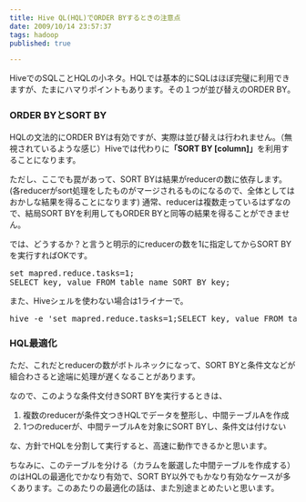 ```yaml
---
title: Hive QL(HQL)でORDER BYするときの注意点
date: 2009/10/14 23:57:37
tags: hadoop
published: true

---
```


<p>HiveでのSQLことHQLの小ネタ。HQLでは基本的にSQLはほぼ完璧に利用できますが、たまにハマりポイントもあります。その１つが並び替えのORDER BY。</p>

<h3>ORDER BYとSORT BY</h3>
<p>HQLの文法的にORDER BYは有効ですが、実際は並び替えは行われません。（無視されているような感じ）Hiveでは代わりに<strong>「SORT BY [column]」</strong>を利用することになります。</p>

<p>ただし、ここでも罠があって、SORT BYは結果がreducerの数に依存します。(各reducerがsort処理をしたものがマージされるものになるので、全体としてはおかしな結果を得ることになります) 通常、reducerは複数走っているはずなので、結局SORT BYを利用してもORDER BYと同等の結果を得ることができません。</p>

<p>では、どうするか？と言うと明示的にreducerの数を1に指定してからSORT BYを実行すればOKです。</p>

<p><pre>
set mapred.reduce.tasks=1;
SELECT key, value FROM table_name SORT BY key;
</pre></p>

<p>また、Hiveシェルを使わない場合は1ライナーで。</p>

<p><pre>
hive -e 'set mapred.reduce.tasks=1;SELECT key, value FROM table_name SORT BY key;'
</pre></p>

<h3>HQL最適化</h3>
<p>ただ、これだとreducerの数がボトルネックになって、SORT BYと条件文などが組合わさると途端に処理が遅くなることがあります。</p>

<p>なので、このような条件文付きSORT BYを実行するときは、</p>

<p><ol>
<li>複数のreducerが条件文つきHQLでデータを整形し、中間テーブルAを作成</li>
<li>1つのreducerが、中間テーブルAを対象にSORT BYし、条件文は付けない</li>
</ol></p>

<p>な、方針でHQLを分割して実行すると、高速に動作できるかと思います。</p>

<p>ちなみに、このテーブルを分ける（カラムを厳選した中間テーブルを作成する）のはHQLの最適化でかなり有効で、SORT BY以外でもかなり有効なケースが多くあります。このあたりの最適化の話は、また別途まとめたいと思います。</p>


